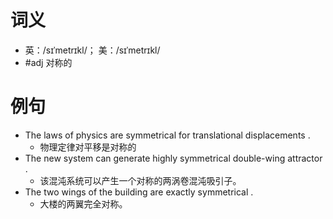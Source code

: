 # 词义
- 英：/sɪˈmetrɪkl/； 美：/sɪˈmetrɪkl/
- #adj 对称的
# 例句
- The laws of physics are symmetrical for translational displacements .
	- 物理定律对平移是对称的
- The new system can generate highly symmetrical double-wing attractor .
	- 该混沌系统可以产生一个对称的两涡卷混沌吸引子。
- The two wings of the building are exactly symmetrical .
	- 大楼的两翼完全对称。
